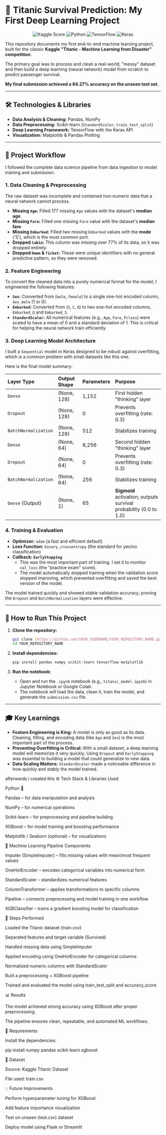 # 🚢 Titanic Survival Prediction: My First Deep Learning Project



<p align="center">
  <img src="https://img.shields.io/badge/Kaggle%20Score-84.27%25-blue.svg" alt="Kaggle Score">
  <img src="https://img.shields.io/badge/Python-3.11-blue.svg" alt="Python">
  <img src="https://img.shields.io/badge/TensorFlow-2.x-orange.svg" alt="TensorFlow">
  <img src="https://img.shields.io/badge/Keras-Used-red.svg" alt="Keras">
</p>

This repository documents my first end-to-end machine learning project, built for the classic **Kaggle "Titanic - Machine Learning from Disaster" competition**.

The primary goal was to process and clean a real-world, "messy" dataset and then build a deep learning (neural network) model from scratch to predict passenger survival.

**My final submission achieved a 84.27% accuracy on the unseen test set.**

---

## 🛠️ Technologies & Libraries

* **Data Analysis & Cleaning:** Pandas, NumPy
* **Data Preprocessing:** Scikit-learn (`StandardScaler`, `train_test_split`)
* **Deep Learning Framework:** TensorFlow with the Keras API
* **Visualization:** Matplotlib & Pandas Plotting

---

## 📂 Project Workflow

I followed the complete data science pipeline from data ingestion to model training and submission.

### 1. Data Cleaning & Preprocessing

The raw dataset was incomplete and contained non-numeric data that a neural network cannot process.

* **Missing `Age`:** Filled 177 missing `Age` values with the dataset's **median age**.
* **Missing `Fare`:** Filled one missing `Fare` value with the dataset's **median fare**.
* **Missing `Embarked`:** Filled two missing `Embarked` values with the **mode** ('S'), which is the most common port.
* **Dropped `Cabin`:** This column was missing over 77% of its data, so it was dropped entirely.
* **Dropped `Name` & `Ticket`:** These were unique identifiers with no general predictive pattern, so they were removed.

### 2. Feature Engineering

To convert the cleaned data into a purely numerical format for the model, I engineered the following features:

* **`Sex`:** Converted from (`male`, `female`) to a single one-hot encoded column, `Sex_male` (1 or 0).
* **`Embarked`:** Converted from (`S`, `C`, `Q`) to two one-hot encoded columns, `Embarked_Q` and `Embarked_S`.
* **`StandardScaler`:** All numerical features (e.g., `Age`, `Fare`, `Pclass`) were scaled to have a mean of 0 and a standard deviation of 1. This is critical for helping the neural network train efficiently.

### 3. Deep Learning Model Architecture

I built a `Sequential` model in Keras designed to be robust against overfitting, which is a common problem with small datasets like this one.

Here is the final model summary:

| Layer Type | Output Shape | Parameters | Purpose |
| :--- | :--- | :--- | :--- |
| `Dense` | (None, 128) | 1,152 | First hidden "thinking" layer |
| `Dropout` | (None, 128) | 0 | Prevents overfitting (rate: 0.3) |
| `BatchNormalization` | (None, 128) | 512 | Stabilizes training |
| `Dense` | (None, 64) | 8,256 | Second hidden "thinking" layer |
| `Dropout` | (None, 64) | 0 | Prevents overfitting (rate: 0.3) |
| `BatchNormalization` | (None, 64) | 256 | Stabilizes training |
| `Dense` (Output) | (None, 1) | 65 | **Sigmoid** activation; outputs survival probability (0.0 to 1.0) |

### 4. Training & Evaluation

* **Optimizer:** `adam` (a fast and efficient default)
* **Loss Function:** `binary_crossentropy` (the standard for yes/no classification)
* **Callback: `EarlyStopping`**
    * This was the most important part of training. I set it to monitor `val_loss` (the "practice exam" score).
    * The model automatically stopped training when the validation score stopped improving, which prevented overfitting and saved the best version of the model.

The model trained quickly and showed stable validation accuracy, proving the `Dropout` and `BatchNormalization` layers were effective.



---

## 🚀 How to Run This Project

1.  **Clone the repository:**
    ```bash
    git clone [https://github.com/YOUR_USERNAME/YOUR_REPOSITORY_NAME.git](https://github.com/YOUR_USERNAME/YOUR_REPOSITORY_NAME.git)
    cd YOUR_REPOSITORY_NAME
    ```

2.  **Install dependencies:**
    ```bash
    pip install pandas numpy scikit-learn tensorflow matplotlib
    ```

3.  **Run the notebook:**
    * Open and run the `.ipynb` notebook (e.g., `titanic_model.ipynb`) in Jupyter Notebook or Google Colab.
    * The notebook will load the data, clean it, train the model, and generate the `submission.csv` file.

---

## 🎓 Key Learnings

* **Feature Engineering is King:** A model is only as good as its data. Cleaning, filling, and encoding data (like `Age` and `Sex`) is the most important part of the process.
* **Preventing Overfitting is Critical:** With a small dataset, a deep learning model will memorize it very quickly. Using `Dropout` and `EarlyStopping` was essential to building a model that could generalize to new data.
* **Data Scaling Matters:** `StandardScaler` made a noticeable difference in how quickly and stably the model trained.

afterwards i created this 
⚙️ Tech Stack & Libraries Used

Python 🐍

Pandas – for data manipulation and analysis

NumPy – for numerical operations

Scikit-learn – for preprocessing and pipeline building

XGBoost – for model training and boosting performance

Matplotlib / Seaborn (optional) – for visualizations

🧩 Machine Learning Pipeline Components

Imputer (SimpleImputer) – fills missing values with mean/most frequent values

OneHotEncoder – encodes categorical variables into numerical form

StandardScaler – standardizes numerical features

ColumnTransformer – applies transformations to specific columns

Pipeline – connects preprocessing and model training in one workflow

XGBClassifier – trains a gradient boosting model for classification

🧾 Steps Performed

Loaded the Titanic dataset (train.csv)

Separated features and target variable (Survived)

Handled missing data using SimpleImputer

Applied encoding using OneHotEncoder for categorical columns

Normalized numeric columns with StandardScaler

Built a preprocessing + XGBoost pipeline

Trained and evaluated the model using train_test_split and accuracy_score

📊 Results

The model achieved strong accuracy using XGBoost after proper preprocessing.

The pipeline ensures clean, repeatable, and automated ML workflows.

🧰 Requirements

Install the dependencies:

pip install numpy pandas scikit-learn xgboost

📁 Dataset

Source: Kaggle Titanic Dataset

File used: train.csv

💡 Future Improvements

Perform hyperparameter tuning for XGBoost

Add feature importance visualization

Test on unseen (test.csv) dataset

Deploy model using Flask or Streamlit
